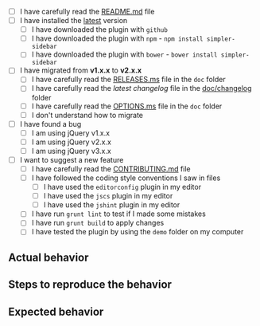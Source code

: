 <!--
  Thank you for considering to file a bug!
  Please, before submitting your issue, answer the questions.
  You can convert `[ ]` into `[x]` to check boxes or you can submit and check them later.
  If there is no need to answer the questions, be sure to be as detailed as possible.

  Remove this header
-->

- [ ] I have carefully read the [README.md](https://github.com/simple-sidebar/simpler-sidebar/blob/master/README.md) file
- [ ] I have installed the [latest](https://github.com/simple-sidebar/simpler-sidebar/releases/latest) version
  - [ ] I have downloaded the plugin with `github`
  - [ ] I have downloaded the plugin with `npm` - `npm install simpler-sidebar`
  - [ ] I have downloaded the plugin with `bower` - `bower install simpler-sidebar`
- [ ] I have migrated from **v1.x.x** to **v2.x.x**
  - [ ] I have carefully read the [RELEASES.ms](https://github.com/simple-sidebar/simpler-sidebar/blob/master/doc/RELEASES.md) file in the `doc` folder
  - [ ] I have carefully read the *latest changelog* file in the [doc/changelog](https://github.com/simple-sidebar/simpler-sidebar/tree/master/doc/changelogs) folder
  - [ ] I have carefully read the [OPTIONS.ms](https://github.com/simple-sidebar/simpler-sidebar/blob/master/doc/OPTIONS.md) file in the `doc` folder
  - [ ] I don't understand how to migrate
- [ ] I have found a bug
  - [ ] I am using jQuery v1.x.x
  - [ ] I am using jQuery v2.x.x
  - [ ] I am using jQuery v3.x.x
- [ ] I want to suggest a new feature
  - [ ] I have carefully read the [CONTRIBUTING.md](https://github.com/simple-sidebar/simpler-sidebar/blob/master/CONTRIBUTING.md) file
  - [ ] I have followed the coding style conventions I saw in files
    - [ ] I have used the `editorconfig` plugin in my editor
    - [ ] I have used the `jscs` plugin in my editor
    - [ ] I have used the `jshint` plugin in my editor
  - [ ] I have run `grunt lint` to test if I made some mistakes
  - [ ] I have run `grunt build` to apply changes
  - [ ] I have tested the plugin by using the `demo` folder on my computer

## Actual behavior

## Steps to reproduce the behavior

## Expected behavior

